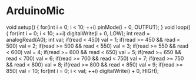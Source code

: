# ArduinoMic
void setup() {   for(int i = 0; i &lt; 10; ++i)     pinMode(i + 0, OUTPUT); }  void loop() {   for(int i = 0; i &lt; 10; ++i)     digitalWrite(i + 0, LOW);   int read = analogRead(A0);   int val;   if(read &lt; 450) val = 1;   if(read >= 450 &amp;&amp; read &lt; 500) val = 2;   if(read >= 500 &amp;&amp; read &lt; 550) val = 3;   if(read >= 550 &amp;&amp; read &lt; 600) val = 4;   if(read >= 600 &amp;&amp; read &lt; 650) val = 5;   if(read >= 650 &amp;&amp; read &lt; 700) val = 6;   if(read >= 700 &amp;&amp; read &lt; 750) val = 7;   if(read >= 750 &amp;&amp; read &lt; 800) val = 8;   if(read >= 800 &amp;&amp; read &lt; 850) val = 9;   if(read >= 850) val = 10;   for(int i = 0; i &lt; val; ++i)     digitalWrite(i + 0, HIGH);
